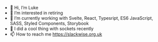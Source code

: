 - 👋 Hi, I’m Luke
- 👀 I’m interested in retiring
- 🌱 I’m currently working with Svelte, React, Typesript, ES6 JavaScript, SASS, Styled Components, Storybook
- 🥶 I did a cool thing with sockets recently
- 📫 How to reach me https://slackwise.org.uk

<!---
lharby/lharby is a ✨ special ✨ repository because its `README.md` (this file) appears on your GitHub profile.
You can click the Preview link to take a look at your changes.
--->
